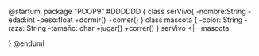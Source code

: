 @startuml
package "POOP9" #DDDDDD {
    class serVivo{
        -nombre:String
        -edad:int
        -peso:float
        +dormir()
        +comer()
    }
    class mascota {
        -color: String
        -raza: String
        -tamaño: char
        +jugar()
        +correr()
    }
    serVivo <|--mascota

}
@enduml